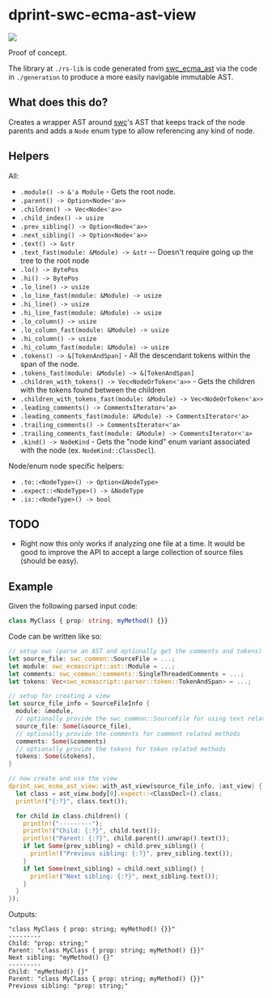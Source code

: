 # dprint-swc-ecma-ast-view

[![](https://img.shields.io/crates/v/dprint-swc-ecma-ast-view.svg)](https://crates.io/crates/dprint-swc-ecma-ast-view)

Proof of concept.

The library at `./rs-lib` is code generated from [swc_ecma_ast](https://crates.io/crates/swc_ecma_ast) via the code in `./generation` to produce a more easily navigable immutable AST.

## What does this do?

Creates a wrapper AST around [swc](https://github.com/swc-project/swc)'s AST that keeps track of the node parents and adds a `Node` enum type to allow referencing any kind of node.

## Helpers

All:

- `.module() -> &'a Module` - Gets the root node.
- `.parent() -> Option<Node<'a>>`
- `.children() -> Vec<Node<'a>>`
- `.child_index() -> usize`
- `.prev_sibling() -> Option<Node<'a>>`
- `.next_sibling() -> Option<Node<'a>>`
- `.text() -> &str`
- `.text_fast(module: &Module) -> &str` -- Doesn't require going up the tree to the root node
- `.lo() -> BytePos`
- `.hi() -> BytePos`
- `.lo_line() -> usize`
- `.lo_line_fast(module: &Module) -> usize`
- `.hi_line() -> usize`
- `.hi_line_fast(module: &Module) -> usize`
- `.lo_column() -> usize`
- `.lo_column_fast(module: &Module) -> usize`
- `.hi_column() -> usize`
- `.hi_column_fast(module: &Module) -> usize`
- `.tokens() -> &[TokenAndSpan]` - All the descendant tokens within the span of the node.
- `.tokens_fast(module: &Module) -> &[TokenAndSpan]`
- `.children_with_tokens() -> Vec<NodeOrToken<'a>>` - Gets the children with the tokens found between the children
- `.children_with_tokens_fast(module: &Module) -> Vec<NodeOrToken<'a>>`
- `.leading_comments() -> CommentsIterator<'a>`
- `.leading_comments_fast(module: &Module) -> CommentsIterator<'a>`
- `.trailing_comments() -> CommentsIterator<'a>`
- `.trailing_comments_fast(module: &Module) -> CommentsIterator<'a>`
- `.kind() -> NodeKind` - Gets the "node kind" enum variant associated with the node (ex. `NodeKind::ClassDecl`).

Node/enum node specific helpers:

- `.to::<NodeType>() -> Option<&NodeType>`
- `.expect::<NodeType>() -> &NodeType`
- `.is::<NodeType>() -> bool`

## TODO

- Right now this only works if analyzing one file at a time. It would be good to improve the API to accept a large
  collection of source files (should be easy).

## Example

Given the following parsed input code:

<!-- dprint-ignore -->
```ts
class MyClass { prop: string; myMethod() {}}
```

Code can be written like so:

```rust
// setup swc (parse an AST and optionally get the comments and tokens)
let source_file: swc_common::SourceFile = ...;
let module: swc_ecmascript::ast::Module = ...;
let comments: swc_common::comments::SingleThreadedComments = ...;
let tokens: Vec<swc_ecmascript::parser::token::TokenAndSpan> = ...;

// setup for creating a view
let source_file_info = SourceFileInfo {
  module: &module,
  // optionally provide the swc_common::SourceFile for using text related methods
  source_file: Some(&source_file),
  // optionally provide the comments for comment related methods
  comments: Some(&comments)
  // optionally provide the tokens for token related methods
  tokens: Some(&tokens),
}

// now create and use the view
dprint_swc_ecma_ast_view::with_ast_view(source_file_info, |ast_view| {
  let class = ast_view.body[0].expect::<ClassDecl>().class;
  println!("{:?}", class.text());

  for child in class.children() {
    println!("---------");
    println!("Child: {:?}", child.text());
    println!("Parent: {:?}", child.parent().unwrap().text());
    if let Some(prev_sibling) = child.prev_sibling() {
      println!("Previous sibling: {:?}", prev_sibling.text());
    }
    if let Some(next_sibling) = child.next_sibling() {
      println!("Next sibling: {:?}", next_sibling.text());
    }
  }
});
```

Outputs:

```
"class MyClass { prop: string; myMethod() {}}"
---------
Child: "prop: string;"
Parent: "class MyClass { prop: string; myMethod() {}}"
Next sibling: "myMethod() {}"
---------
Child: "myMethod() {}"
Parent: "class MyClass { prop: string; myMethod() {}}"
Previous sibling: "prop: string;"
```
